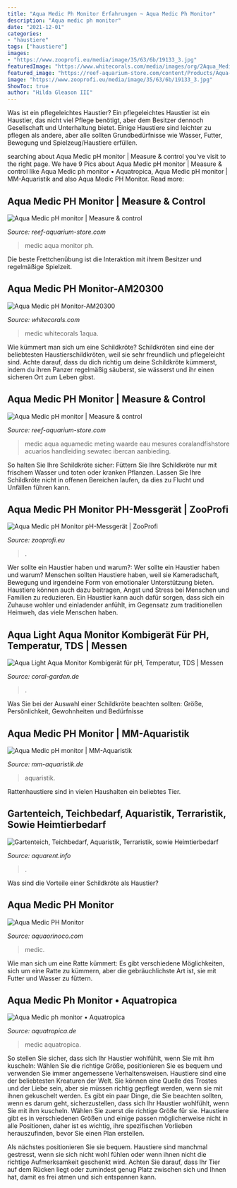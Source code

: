 ```yaml
---
title: "Aqua Medic Ph Monitor Erfahrungen ~ Aqua Medic Ph Monitor"
description: "Aqua medic ph monitor"
date: "2021-12-01"
categories:
- "haustiere"
tags: ["haustiere"]
images:
- "https://www.zooprofi.eu/media/image/35/63/6b/19133_3.jpg"
featuredImage: "https://www.whitecorals.com/media/images/org/2Aqua_Medic_pH_Monitorx.jpg"
featured_image: "https://reef-aquarium-store.com/content/Products/Aqua-Medic-pH-monitor.jpg"
image: "https://www.zooprofi.eu/media/image/35/63/6b/19133_3.jpg"
ShowToc: true
author: "Hilda Gleason III"
---
```



Was ist ein pflegeleichtes Haustier?
Ein pflegeleichtes Haustier ist ein Haustier, das nicht viel Pflege benötigt, aber dem Besitzer dennoch Gesellschaft und Unterhaltung bietet. Einige Haustiere sind leichter zu pflegen als andere, aber alle sollten Grundbedürfnisse wie Wasser, Futter, Bewegung und Spielzeug/Haustiere erfüllen.

	

		
searching about Aqua Medic pH monitor | Measure &amp; control you've visit to the right page. We have 9 Pics about Aqua Medic pH monitor | Measure &amp; control like Aqua Medic ph monitor • Aquatropica, Aqua Medic pH monitor | MM-Aquaristik and also Aqua Medic PH Monitor. Read more:
		
    
## Aqua Medic PH Monitor | Measure &amp; Control

<img loading=lazy src="https://reef-aquarium-store.com/content/Products/Aqua-Medic-pH-monitor.jpg" onerror="this.onerror=null;this.src='https://tse4.mm.bing.net/th?id=OIP.VdCOtnJPtwNoR4nIR5aXKAAAAA&amp;pid=15.1';" alt="Aqua Medic pH monitor | Measure &amp; control">

_Source: reef-aquarium-store.com_

>medic aqua monitor ph. 

	

Die beste Frettchenübung ist die Interaktion mit ihrem Besitzer und regelmäßige Spielzeit.

    
## Aqua Medic PH Monitor-AM20300

<img loading=lazy src="https://www.whitecorals.com/media/images/org/2Aqua_Medic_pH_Monitorx.jpg" onerror="this.onerror=null;this.src='https://tse2.mm.bing.net/th?id=OIP.M756MZ8zgB6kZ3R_9WD9vwHaE8&amp;pid=15.1';" alt="Aqua Medic pH Monitor-AM20300">

_Source: whitecorals.com_

>medic whitecorals 1aqua. 

	

Wie kümmert man sich um eine Schildkröte?
Schildkröten sind eine der beliebtesten Haustierschildkröten, weil sie sehr freundlich und pflegeleicht sind. Achte darauf, dass du dich richtig um deine Schildkröte kümmerst, indem du ihren Panzer regelmäßig säuberst, sie wässerst und ihr einen sicheren Ort zum Leben gibst.

    
## Aqua Medic PH Monitor | Measure &amp; Control

<img loading=lazy src="https://reef-aquarium-store.com/content/Filemanager/aqua-medic-ph-monitor-2.jpg_September-8-2019-918am.jpg" onerror="this.onerror=null;this.src='https://tse1.mm.bing.net/th?id=OIP.4-tRI_l4MYdQpToFzlyrCwHaHa&amp;pid=15.1';" alt="Aqua Medic pH monitor | Measure &amp; control">

_Source: reef-aquarium-store.com_

>medic aqua aquamedic meting waarde eau mesures coralandfishstore acuarios handleiding sewatec ibercan aanbieding. 

	

So halten Sie Ihre Schildkröte sicher: Füttern Sie Ihre Schildkröte nur mit frischem Wasser und toten oder kranken Pflanzen. Lassen Sie Ihre Schildkröte nicht in offenen Bereichen laufen, da dies zu Flucht und Unfällen führen kann.

    
## Aqua Medic PH Monitor PH-Messgerät | ZooProfi

<img loading=lazy src="https://www.zooprofi.eu/media/image/35/63/6b/19133_3.jpg" onerror="this.onerror=null;this.src='https://tse3.mm.bing.net/th?id=OIP.FQbP38XT-ZxHpE_7V9s60wHaHa&amp;pid=15.1';" alt="Aqua Medic pH Monitor pH-Messgerät | ZooProfi">

_Source: zooprofi.eu_

>. 

	

Wer sollte ein Haustier haben und warum?: Wer sollte ein Haustier haben und warum?
Menschen sollten Haustiere haben, weil sie Kameradschaft, Bewegung und irgendeine Form von emotionaler Unterstützung bieten. Haustiere können auch dazu beitragen, Angst und Stress bei Menschen und Familien zu reduzieren. Ein Haustier kann auch dafür sorgen, dass sich ein Zuhause wohler und einladender anfühlt, im Gegensatz zum traditionellen Heimweh, das viele Menschen haben.

    
## Aqua Light Aqua Monitor Kombigerät Für PH, Temperatur, TDS | Messen

<img loading=lazy src="https://coral-garden.de/media/image/f4/92/bf/aqua-light-aqua-monitor-front-ansichtFTuoZgMmXTOPx.jpg" onerror="this.onerror=null;this.src='https://tse4.mm.bing.net/th?id=OIP.a32jBPUxwHPUKe1s7_TdUgHaEq&amp;pid=15.1';" alt="Aqua Light Aqua Monitor Kombigerät für pH, Temperatur, TDS | Messen">

_Source: coral-garden.de_

>. 

	

Was Sie bei der Auswahl einer Schildkröte beachten sollten: Größe, Persönlichkeit, Gewohnheiten und Bedürfnisse

    
## Aqua Medic PH Monitor | MM-Aquaristik

<img loading=lazy src="https://www.mm-aquaristik.de/aquaristikshop/media/image/1e/8a/be/aqua-medic-ph-monitor-40717-104-am-0013.jpg" onerror="this.onerror=null;this.src='https://tse2.mm.bing.net/th?id=OIP.qchq1xQWSwnShkeAvQooJQHaHa&amp;pid=15.1';" alt="Aqua Medic pH monitor | MM-Aquaristik">

_Source: mm-aquaristik.de_

>aquaristik. 

	

Rattenhaustiere sind in vielen Haushalten ein beliebtes Tier.

    
## Gartenteich, Teichbedarf, Aquaristik, Terraristik, Sowie Heimtierbedarf

<img loading=lazy src="https://www.aquarent.info/media/image/Aqua-Medic-pH-monitor-permanent-AQME-203-00-03.jpg" onerror="this.onerror=null;this.src='https://tse1.mm.bing.net/th?id=OIP.ctZDNHyGS0erWRXgUObOeAHaG7&amp;pid=15.1';" alt="Gartenteich, Teichbedarf, Aquaristik, Terraristik, sowie Heimtierbedarf">

_Source: aquarent.info_

>. 

	

Was sind die Vorteile einer Schildkröte als Haustier?

    
## Aqua Medic PH Monitor

<img loading=lazy src="https://aquaorinoco.com/5475-thickbox_default/aqua-medic-ph-monitor.jpg" onerror="this.onerror=null;this.src='https://tse4.mm.bing.net/th?id=OIP.Bv_5MDH3i6nCmgasls6HkQHaId&amp;pid=15.1';" alt="Aqua Medic PH Monitor">

_Source: aquaorinoco.com_

>medic. 

	

Wie man sich um eine Ratte kümmert: Es gibt verschiedene Möglichkeiten, sich um eine Ratte zu kümmern, aber die gebräuchlichste Art ist, sie mit Futter und Wasser zu füttern.

    
## Aqua Medic Ph Monitor • Aquatropica

<img loading=lazy src="https://aquatropica.de/wp-content/uploads/2018/05/aqua_medic_ph_monitor_2.jpg" onerror="this.onerror=null;this.src='https://tse3.mm.bing.net/th?id=OIP.mK1E01Nc7d63nZcKXeiNUQHaHa&amp;pid=15.1';" alt="Aqua Medic ph monitor • Aquatropica">

_Source: aquatropica.de_

>medic aquatropica. 

	

So stellen Sie sicher, dass sich Ihr Haustier wohlfühlt, wenn Sie mit ihm kuscheln: Wählen Sie die richtige Größe, positionieren Sie es bequem und verwenden Sie immer angemessene Verhaltensweisen.
Haustiere sind eine der beliebtesten Kreaturen der Welt. Sie können eine Quelle des Trostes und der Liebe sein, aber sie müssen richtig gepflegt werden, wenn sie mit ihnen gekuschelt werden.
Es gibt ein paar Dinge, die Sie beachten sollten, wenn es darum geht, sicherzustellen, dass sich Ihr Haustier wohlfühlt, wenn Sie mit ihm kuscheln. Wählen Sie zuerst die richtige Größe für sie. Haustiere gibt es in verschiedenen Größen und einige passen möglicherweise nicht in alle Positionen, daher ist es wichtig, ihre spezifischen Vorlieben herauszufinden, bevor Sie einen Plan erstellen.

Als nächstes positionieren Sie sie bequem. Haustiere sind manchmal gestresst, wenn sie sich nicht wohl fühlen oder wenn ihnen nicht die richtige Aufmerksamkeit geschenkt wird. Achten Sie darauf, dass Ihr Tier auf dem Rücken liegt oder zumindest genug Platz zwischen sich und Ihnen hat, damit es frei atmen und sich entspannen kann.

